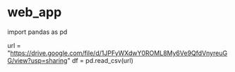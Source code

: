 # web_app
import pandas as pd

url = "https://drive.google.com/file/d/1JPFyWXdwY0ROML8My6Ve9QfdVnyreuGG/view?usp=sharing"
df = pd.read_csv(url)
